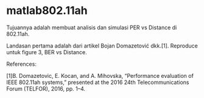 # matlab802.11ah
Tujuannya adalah membuat analisis dan simulasi PER vs Distance di 802.11ah.

Landasan pertama adalah dari artikel Bojan Domazetović dkk.[1]. Reproduce untuk figure 3, BER vs Distance.



References:

[1]B. Domazetovic, E. Kocan, and A. Mihovska, “Performance evaluation of IEEE 802.11ah systems,” presented at the 2016 24th Telecommunications Forum (TELFOR), 2016, pp. 1–4.

